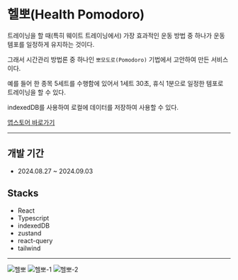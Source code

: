 # 헬뽀(Health Pomodoro)

트레이닝을 할 때(특히 웨이트 트레이닝에서) 가장 효과적인 운동 방법 중 하나가 운동 템포를 일정하게 유지하는 것이다.

그래서 시간관리 방법론 중 하나인 `뽀모도로(Pomodoro)` 기법에서 고안하여 만든 서비스이다.

예를 들어 한 종목 5세트를 수행함에 있어서 1세트 30초, 휴식 1분으로 일정한 템포로 트레이닝을 할 수 있다.

indexedDB를 사용하여 로컬에 데이터를 저장하여 사용할 수 있다.

<a href="https://weppstore.com/wepps/cm0ny43680000eo8f0cnnng4q" target="_blank">앱스토어 바로가기</a>

---

## 개발 기간
   - 2024.08.27 ~ 2024.09.03
     
## Stacks
   - React
   - Typescript
   - indexedDB
   - zustand
   - react-query
   - tailwind

---

![헬뽀](https://github.com/user-attachments/assets/4488acd9-367c-4063-ad67-2d3f154a1efd)
![헬뽀-1](https://github.com/user-attachments/assets/3c859c9a-63b0-4d55-b69b-9a487a30eb09)
![헬뽀-2](https://github.com/user-attachments/assets/a487be32-212a-4827-80aa-4a610ac85fae)
